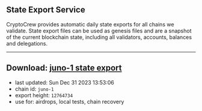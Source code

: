 ## State Export Service
CryptoCrew provides automatic daily state exports for all chains we validate. State export files can be used as genesis files and are a snapshot of the current blockchain state, including all validators, accounts, balances and delegations.

---
**Download: [juno-1 state export](https://dl.ccvalidators.com/SERVICE/juno/juno-1_export_12764734.json)**
---

- last updated: Sun Dec 31 2023 13:53:06
- chain id: `juno-1`
- export height: `12764734`
- use for: airdrops, local tests, chain recovery
